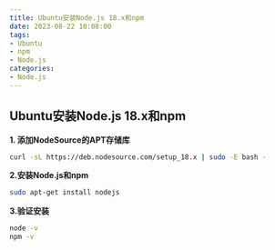```yaml
---
title: Ubuntu安装Node.js 18.x和npm
date: 2023-08-22 10:08:00
tags:
- Ubuntu
- npm
- Node.js
categories:
- Node.js
---
```




## Ubuntu安装Node.js 18.x和npm

**1. 添加NodeSource的APT存储库**

```bash
curl -sL https://deb.nodesource.com/setup_18.x | sudo -E bash -
```

**2.安装Node.js和npm**

```bash
sudo apt-get install nodejs
```

**3.验证安装**

```bash
node -v
npm -v
```


